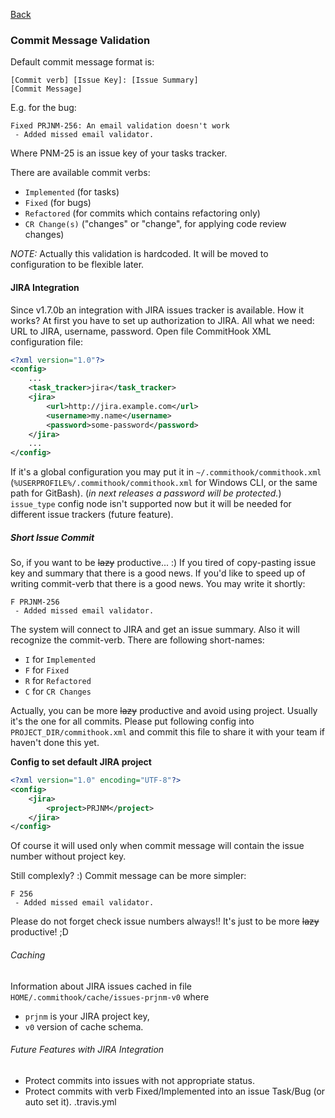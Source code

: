 [Back](README.md)
### Commit Message Validation
Default commit message format is:
```
[Commit verb] [Issue Key]: [Issue Summary]
[Commit Message]
```
E.g. for the bug:
```
Fixed PRJNM-256: An email validation doesn't work
 - Added missed email validator.
```
Where PNM-25 is an issue key of your tasks tracker.

There are available commit verbs:
- `Implemented` (for tasks)
- `Fixed` (for bugs)
- `Refactored` (for commits which contains refactoring only)
- `CR Change(s)` ("changes" or "change", for applying code review changes)

*NOTE:* Actually this validation is hardcoded. It will be moved to configuration to be flexible later.

#### JIRA Integration
Since v1.7.0b an integration with JIRA issues tracker is available.
How it works?
At first you have to set up authorization to JIRA. All what we need: URL to JIRA, username, password.
Open file CommitHook XML configuration file:
```xml
<?xml version="1.0"?>
<config>
    ...
    <task_tracker>jira</task_tracker>
    <jira>
        <url>http://jira.example.com</url>
        <username>my.name</username>
        <password>some-password</password>
    </jira>
    ...
</config>
```
If it's a global configuration you may put it in `~/.commithook/commithook.xml` (`%USERPROFILE%/.commithook/commithook.xml` for Windows CLI, or the same path for GitBash).
(*in next releases a password will be protected.*)
`issue_type` config node isn't supported now but it will be needed for different issue trackers (future feature).

##### Short Issue Commit
So, if you want to be ~~lazy~~ productive... :)
If you tired of copy-pasting issue key and summary that there is a good news.
If you'd like to speed up of writing commit-verb that there is a good news.
You may write it shortly:
```
F PRJNM-256
 - Added missed email validator.
```
The system will connect to JIRA and get an issue summary. Also it will recognize the commit-verb.
There are following short-names:
- `I` for `Implemented`
- `F` for `Fixed`
- `R` for `Refactored`
- `C` for `CR Changes`

Actually, you can be more ~~lazy~~ productive and avoid using project. Usually it's the one for all commits.
Please put following config into `PROJECT_DIR/commithook.xml` and commit this file to share it with your team if haven't done this yet.

**Config to set default JIRA project**
```xml
<?xml version="1.0" encoding="UTF-8"?>
<config>
    <jira>
        <project>PRJNM</project>
    </jira>
</config>
```
Of course it will used only when commit message will contain the issue number without project key.

Still complexly? :) Commit message can be more simpler:
```
F 256
 - Added missed email validator.
```

Please do not forget check issue numbers always!! It's just to be more ~~lazy~~ productive! ;D

###### Caching
Information about JIRA issues cached in file `HOME/.commithook/cache/issues-prjnm-v0` where
- `prjnm` is your JIRA project key,
- `v0` version of cache schema.

###### Future Features with JIRA Integration
- Protect commits into issues with not appropriate status.
- Protect commits with verb Fixed/Implemented into an issue Task/Bug (or auto set it).
.travis.yml
